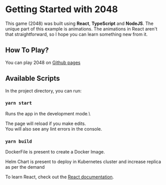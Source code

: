 # Getting Started with 2048

This game (2048) was built using **React**, **TypeScript** and **NodeJS**. The unique part of this example is animations. The animations in React aren't that straightforward, so I hope you can learn something new from it.



## How To Play?

You can play 2048 on [Github pages](https://mateuszsokola.github.io/2048-in-react/)

## Available Scripts

In the project directory, you can run:

### `yarn start`

Runs the app in the development mode.\


The page will reload if you make edits.\
You will also see any lint errors in the console.

### `yarn build`

DockerFile is present to create a Docker Image. 


Helm Chart is present to deploy in Kubernetes cluster and
increase replica as per the demand 

To learn React, check out the [React documentation](https://reactjs.org/).
